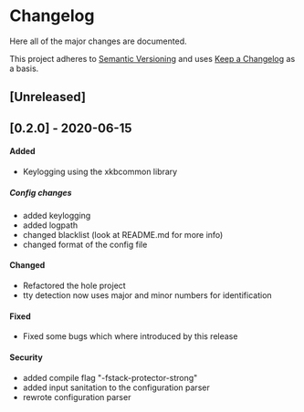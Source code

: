 # Changelog
Here all of the major changes are documented.

This project adheres to [Semantic Versioning](http://semver.org/)
and uses [Keep a Changelog](http://keepachangelog.com/) as a basis.

## [Unreleased]

## [0.2.0] - 2020-06-15
#### Added
- Keylogging using the xkbcommon library

##### Config changes
- added keylogging
- added logpath
- changed blacklist (look at README.md for more info)
- changed format of the config file

#### Changed
- Refactored the hole project
- tty detection now uses major and minor numbers for identification

#### Fixed
- Fixed some bugs which where introduced by this release

#### Security
- added compile flag "-fstack-protector-strong"
- added input sanitation to the configuration parser
- rewrote configuration parser
